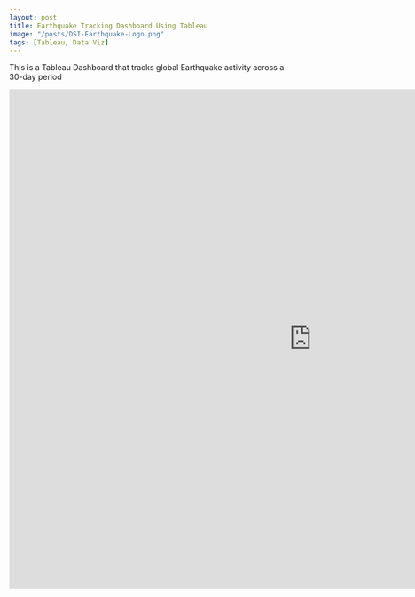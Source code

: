 ```yaml
---
layout: post
title: Earthquake Tracking Dashboard Using Tableau
image: "/posts/DSI-Earthquake-Logo.png"
tags: [Tableau, Data Viz]
---
```


This is a Tableau Dashboard that tracks global Earthquake activity across a 30-day period

<iframe seamless frameborder="0" src="https://public.tableau.com/views/Earthquakes_16924462158360/DSIEarthquakeTracker?:embed=yes&:display_count=yes&:showVizHome=no" width = '1090' height = '900'></iframe>
